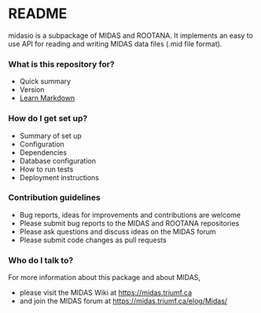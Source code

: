 # README #

midasio is a subpackage of MIDAS and ROOTANA. It implements an easy to use API for reading and writing MIDAS data files (.mid file format).

### What is this repository for? ###

* Quick summary
* Version
* [Learn Markdown](https://bitbucket.org/tutorials/markdowndemo)

### How do I get set up? ###

* Summary of set up
* Configuration
* Dependencies
* Database configuration
* How to run tests
* Deployment instructions

### Contribution guidelines ###

* Bug reports, ideas for improvements and contributions are welcome
* Please submit bug reports to the MIDAS and ROOTANA repositories
* Please ask questions and discuss ideas on the MIDAS forum
* Please submit code changes as pull requests

### Who do I talk to? ###

For more information about this package and about MIDAS,

* please visit the MIDAS Wiki at https://midas.triumf.ca
* and join the MIDAS forum at https://midas.triumf.ca/elog/Midas/
